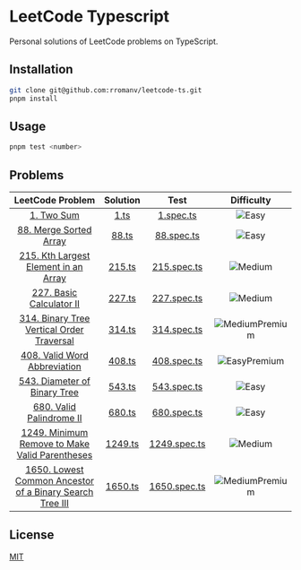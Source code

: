# LeetCode Typescript

Personal solutions of LeetCode problems on TypeScript.

## Installation

```bash
git clone git@github.com:rromanv/leetcode-ts.git
pnpm install
```

## Usage

```python
pnpm test <number>
```

## Problems

|                                                               LeetCode Problem                                                               |        Solution        |               Test                |                                         Difficulty                                         |
| :------------------------------------------------------------------------------------------------------------------------------------------: | :--------------------: | :-------------------------------: | :----------------------------------------------------------------------------------------: |
|                                             [1. Two Sum](https://leetcode.com/problems/two-sum/)                                             |    [1.ts](src/1.ts)    |    [1.spec.ts](test/1.spec.ts)    |                     ![Easy](https://img.shields.io/badge/-Easy-green)                      |
|                                 [88. Merge Sorted Array](https://leetcode.com/problems/merge-sorted-array/)                                  |   [88.ts](src/88.ts)   |   [88.spec.ts](test/88.spec.ts)   |                     ![Easy](https://img.shields.io/badge/-Easy-green)                      |
|                    [215. Kth Largest Element in an Array](https://leetcode.com/problems/kth-largest-element-in-an-array/)                    |  [215.ts](src/215.ts)  |  [215.spec.ts](test/215.spec.ts)  |                   ![Medium](https://img.shields.io/badge/-Medium-yellow)                   |
|                                [227. Basic Calculator II](https://leetcode.com/problems/basic-calculator-ii)                                 |  [227.ts](src/227.ts)  |  [227.spec.ts](test/227.spec.ts)  |                   ![Medium](https://img.shields.io/badge/-Medium-yellow)                   |
|               [314. Binary Tree Vertical Order Traversal](https://leetcode.com/problems/binary-tree-vertical-order-traversal)                |  [314.ts](src/314.ts)  |  [314.spec.ts](test/314.spec.ts)  | ![MediumPremium](https://img.shields.io/badge/Premium-gold?label=Medium&labelColor=yellow) |
|                            [408. Valid Word Abbreviation](https://leetcode.com/problems/valid-word-abbreviation)                             |  [408.ts](src/408.ts)  |  [408.spec.ts](test/408.spec.ts)  |   ![EasyPremium](https://img.shields.io/badge/Premium-gold?label=Easy&labelColor=green)    |
|                            [543. Diameter of Binary Tree](https://leetcode.com/problems/diameter-of-binary-tree)                             |  [543.ts](src/543.ts)  |  [543.spec.ts](test/543.spec.ts)  |                     ![Easy](https://img.shields.io/badge/-Easy-green)                      |
|                                [680. Valid Palindrome II](https://leetcode.com/problems/valid-palindrome-ii)                                 |  [680.ts](src/680.ts)  |  [680.spec.ts](test/680.spec.ts)  |                     ![Easy](https://img.shields.io/badge/-Easy-green)                      |
|           [1249. Minimum Remove to Make Valid Parentheses](https://leetcode.com/problems/minimum-remove-to-make-valid-parentheses)           | [1249.ts](src/1249.ts) | [1249.spec.ts](test/1249.spec.ts) |                   ![Medium](https://img.shields.io/badge/-Medium-yellow)                   |
| [1650. Lowest Common Ancestor of a Binary Search Tree III](https://leetcode.com/problems/lowest-common-ancestor-of-a-binary-search-tree-iii) | [1650.ts](src/1650.ts) | [1650.spec.ts](test/1650.spec.ts) | ![MediumPremium](https://img.shields.io/badge/Premium-gold?label=Medium&labelColor=yellow) |

## License

[MIT](https://choosealicense.com/licenses/mit/)
